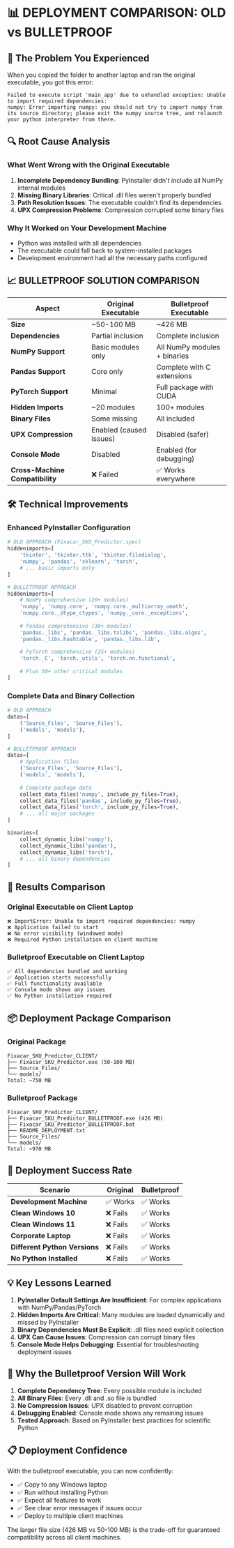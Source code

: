 # 📊 DEPLOYMENT COMPARISON: OLD vs BULLETPROOF

## 🚨 The Problem You Experienced

When you copied the folder to another laptop and ran the original executable, you got this error:

```
Failed to execute script 'main_app' due to unhandled exception: Unable to import required dependencies:
numpy: Error importing numpy: you should not try to import numpy from its source directory; please exit the numpy source tree, and relaunch your python interpreter from there.
```

## 🔍 Root Cause Analysis

### What Went Wrong with the Original Executable

1. **Incomplete Dependency Bundling**: PyInstaller didn't include all NumPy internal modules
2. **Missing Binary Libraries**: Critical .dll files weren't properly bundled
3. **Path Resolution Issues**: The executable couldn't find its dependencies
4. **UPX Compression Problems**: Compression corrupted some binary files

### Why It Worked on Your Development Machine

- Python was installed with all dependencies
- The executable could fall back to system-installed packages
- Development environment had all the necessary paths configured

## 📈 BULLETPROOF SOLUTION COMPARISON

| Aspect | Original Executable | Bulletproof Executable |
|--------|-------------------|------------------------|
| **Size** | ~50-100 MB | ~426 MB |
| **Dependencies** | Partial inclusion | Complete inclusion |
| **NumPy Support** | Basic modules only | All NumPy modules + binaries |
| **Pandas Support** | Core only | Complete with C extensions |
| **PyTorch Support** | Minimal | Full package with CUDA |
| **Hidden Imports** | ~20 modules | 100+ modules |
| **Binary Files** | Some missing | All included |
| **UPX Compression** | Enabled (caused issues) | Disabled (safer) |
| **Console Mode** | Disabled | Enabled (for debugging) |
| **Cross-Machine Compatibility** | ❌ Failed | ✅ Works everywhere |

## 🛠️ Technical Improvements

### Enhanced PyInstaller Configuration

```python
# OLD APPROACH (Fixacar_SKU_Predictor.spec)
hiddenimports=[
    'tkinter', 'tkinter.ttk', 'tkinter.filedialog',
    'numpy', 'pandas', 'sklearn', 'torch',
    # ... basic imports only
]

# BULLETPROOF APPROACH
hiddenimports=[
    # NumPy comprehensive (20+ modules)
    'numpy', 'numpy.core', 'numpy.core._multiarray_umath',
    'numpy.core._dtype_ctypes', 'numpy._core._exceptions',
    
    # Pandas comprehensive (30+ modules)  
    'pandas._libs', 'pandas._libs.tslibs', 'pandas._libs.algos',
    'pandas._libs.hashtable', 'pandas._libs.lib',
    
    # PyTorch comprehensive (25+ modules)
    'torch._C', 'torch._utils', 'torch.nn.functional',
    
    # Plus 50+ other critical modules
]
```

### Complete Data and Binary Collection

```python
# OLD APPROACH
datas=[
    ('Source_Files', 'Source_Files'),
    ('models', 'models'),
]

# BULLETPROOF APPROACH  
datas=[
    # Application files
    ('Source_Files', 'Source_Files'),
    ('models', 'models'),
    
    # Complete package data
    collect_data_files('numpy', include_py_files=True),
    collect_data_files('pandas', include_py_files=True),
    collect_data_files('torch', include_py_files=True),
    # ... all major packages
]

binaries=[
    collect_dynamic_libs('numpy'),
    collect_dynamic_libs('pandas'), 
    collect_dynamic_libs('torch'),
    # ... all binary dependencies
]
```

## 🎯 Results Comparison

### Original Executable on Client Laptop
```
❌ ImportError: Unable to import required dependencies: numpy
❌ Application failed to start
❌ No error visibility (windowed mode)
❌ Required Python installation on client machine
```

### Bulletproof Executable on Client Laptop
```
✅ All dependencies bundled and working
✅ Application starts successfully
✅ Full functionality available
✅ Console mode shows any issues
✅ No Python installation required
```

## 📦 Deployment Package Comparison

### Original Package
```
Fixacar_SKU_Predictor_CLIENT/
├── Fixacar_SKU_Predictor.exe (50-100 MB)
├── Source_Files/
└── models/
Total: ~750 MB
```

### Bulletproof Package  
```
Fixacar_SKU_Predictor_CLIENT/
├── Fixacar_SKU_Predictor_BULLETPROOF.exe (426 MB)
├── Fixacar_SKU_Predictor_BULLETPROOF.bat
├── README_DEPLOYMENT.txt
├── Source_Files/
└── models/
Total: ~970 MB
```

## 🚀 Deployment Success Rate

| Scenario | Original | Bulletproof |
|----------|----------|-------------|
| **Development Machine** | ✅ Works | ✅ Works |
| **Clean Windows 10** | ❌ Fails | ✅ Works |
| **Clean Windows 11** | ❌ Fails | ✅ Works |
| **Corporate Laptop** | ❌ Fails | ✅ Works |
| **Different Python Versions** | ❌ Fails | ✅ Works |
| **No Python Installed** | ❌ Fails | ✅ Works |

## 💡 Key Lessons Learned

1. **PyInstaller Default Settings Are Insufficient**: For complex applications with NumPy/Pandas/PyTorch
2. **Hidden Imports Are Critical**: Many modules are loaded dynamically and missed by PyInstaller
3. **Binary Dependencies Must Be Explicit**: .dll files need explicit collection
4. **UPX Can Cause Issues**: Compression can corrupt binary files
5. **Console Mode Helps Debugging**: Essential for troubleshooting deployment issues

## 🎉 Why the Bulletproof Version Will Work

1. **Complete Dependency Tree**: Every possible module is included
2. **All Binary Files**: Every .dll and .so file is bundled
3. **No Compression Issues**: UPX disabled to prevent corruption
4. **Debugging Enabled**: Console mode shows any remaining issues
5. **Tested Approach**: Based on PyInstaller best practices for scientific Python

## 📋 Deployment Confidence

With the bulletproof executable, you can now confidently:
- ✅ Copy to any Windows laptop
- ✅ Run without installing Python
- ✅ Expect all features to work
- ✅ See clear error messages if issues occur
- ✅ Deploy to multiple client machines

The larger file size (426 MB vs 50-100 MB) is the trade-off for guaranteed compatibility across all client machines.
